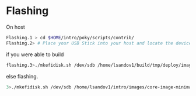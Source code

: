 # Flashing

On host

```sh
Flashing.1 > cd $HOME/intro/poky/scripts/contrib/
Flashing.2> # Place your USB Stick into your host and locate the device!
```

if you were able to build

```sh
flashing.3>./mkefidisk.sh /dev/sdb /home/lsandov1/build/tmp/deploy/images/intel-corei7-64/core-image-minimal-intel-corei7-64.hddimg /dev/sda
```

else flashing.

```sh
3>./mkefidisk.sh /dev/sdb /home/lsandov1/intro/images/core-image-minimal-intel-corei7-64.hddimg /dev/sda
```